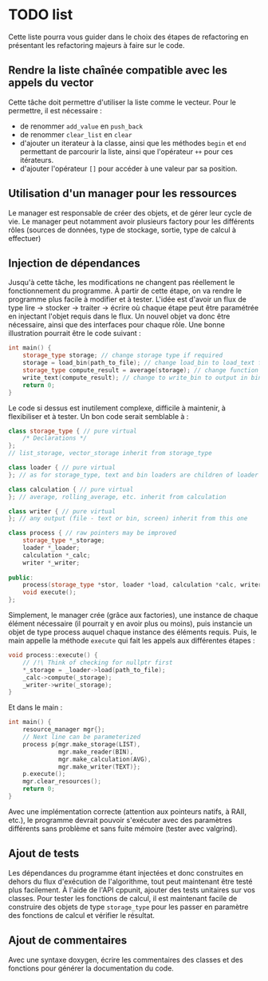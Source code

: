 # TODO list

Cette liste pourra vous guider dans le choix des étapes de refactoring en présentant les refactoring majeurs à faire sur le code.

## Rendre la liste chaînée compatible avec les appels du vector

Cette tâche doit permettre d'utiliser la liste comme le vecteur. Pour le permettre, il est nécessaire :
 - de renommer `add_value` en `push_back`
 - de renommer `clear_list` en `clear`
 - d'ajouter un iterateur à la classe, ainsi que les méthodes `begin` et `end` permettant de parcourir la liste, ainsi que l'opérateur `++` pour ces itérateurs.
 - d'ajouter l'opérateur `[]` pour accéder à une valeur par sa position.

## Utilisation d'un manager pour les ressources

Le manager est responsable de créer des objets, et de gérer leur cycle de vie. Le manager peut notamment avoir plusieurs factory pour les différents rôles (sources de données, type de stockage, sortie, type de calcul à effectuer)

## Injection de dépendances

Jusqu'à cette tâche, les modifications ne changent pas réellement le fonctionnement du programme. À partir de cette étape, on va rendre le programme plus facile à modifier et à tester. L'idée est d'avoir un flux de type lire -> stocker -> traiter -> écrire où chaque étape peut être paramétrée en injectant l'objet requis dans le flux. Un nouvel objet va donc être nécessaire, ainsi que des interfaces pour chaque rôle. Une bonne illustration pourrait être le code suivant :

```cpp
int main() {
	storage_type storage; // change storage type if required
	storage = load_bin(path_to_file); // change load_bin to load_text for text source
	storage_type compute_result = average(storage); // change function name to change behaviour
	write_text(compute_result); // change to write_bin to output in bin, to display for screen output
	return 0;
}
```

Le code si dessus est inutilement complexe, difficile à maintenir, à flexibiliser et à tester. Un bon code serait semblable à :

```cpp
class storage_type { // pure virtual
	/* Declarations */
};
// list_storage, vector_storage inherit from storage_type

class loader { // pure virtual
}; // as for storage_type, text and bin loaders are children of loader

class calculation { // pure virtual
}; // average, rolling_average, etc. inherit from calculation

class writer { // pure virtual
}; // any output (file - text or bin, screen) inherit from this one

class process { // raw pointers may be improved
	storage_type *_storage;
	loader *_loader;
	calculation *_calc;
	writer *_writer;
	
public:
	process(storage_type *stor, loader *load, calculation *calc, writer *write);
	void execute();
};
```

Simplement, le manager crée (grâce aux factories), une instance de chaque élément nécessaire (il pourrait y en avoir plus ou moins), puis instancie un objet de type process auquel chaque instance des éléments requis. Puis, le main appelle la méthode `execute` qui fait les appels aux différentes étapes :

```cpp
void process::execute() {
	// /!\ Think of checking for nullptr first
	*_storage = _loader->load(path_to_file);
	_calc->compute(_storage);
	_writer->write(_storage);
}
```

Et dans le main :

```cpp
int main() {
	resource_manager mgr{};
	// Next line can be parameterized
	process p{mgr.make_storage(LIST),
			  mgr.make_reader(BIN),
			  mgr.make_calculation(AVG),
			  mgr.make_writer(TEXT)};
	p.execute();
	mgr.clear_resources();
	return 0;
}
```

Avec une implémentation correcte (attention aux pointeurs natifs, à RAII, etc.), le programme devrait pouvoir s'exécuter avec des paramètres différents sans problème et sans fuite mémoire (tester avec valgrind).

## Ajout de tests

Les dépendances du programme étant injectées et donc construites en dehors du flux d'exécution de l'algorithme, tout peut maintenant être testé plus facilement. À l'aide de l'API cppunit, ajouter des tests unitaires sur vos classes. Pour tester les fonctions de calcul, il est maintenant facile de construire des objets de type `storage_type` pour les passer en paramètre des fonctions de calcul et vérifier le résultat.

## Ajout de commentaires

Avec une syntaxe doxygen, écrire les commentaires des classes et des fonctions pour générer la documentation du code.

